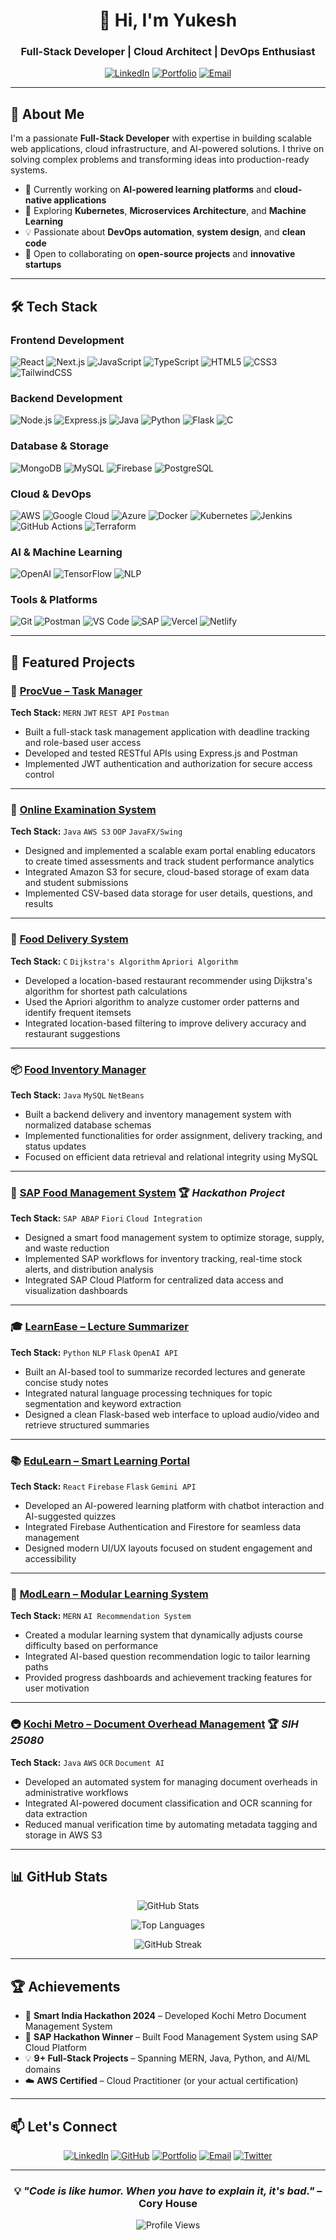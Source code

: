 <div align="center">
  
# 👋 Hi, I'm Yukesh

### Full-Stack Developer | Cloud Architect | DevOps Enthusiast

[![LinkedIn](https://img.shields.io/badge/LinkedIn-0077B5?style=for-the-badge&logo=linkedin&logoColor=white)](your-linkedin-url)
[![Portfolio](https://img.shields.io/badge/Portfolio-FF5722?style=for-the-badge&logo=google-chrome&logoColor=white)](your-portfolio-url)
[![Email](https://img.shields.io/badge/Email-D14836?style=for-the-badge&logo=gmail&logoColor=white)](mailto:your-email)

</div>

---

## 🚀 About Me

I'm a passionate **Full-Stack Developer** with expertise in building scalable web applications, cloud infrastructure, and AI-powered solutions. I thrive on solving complex problems and transforming ideas into production-ready systems.

- 🔭 Currently working on **AI-powered learning platforms** and **cloud-native applications**
- 🌱 Exploring **Kubernetes**, **Microservices Architecture**, and **Machine Learning**
- 💡 Passionate about **DevOps automation**, **system design**, and **clean code**
- 🎯 Open to collaborating on **open-source projects** and **innovative startups**

---

## 🛠️ Tech Stack

### **Frontend Development**
![React](https://img.shields.io/badge/React-20232A?style=for-the-badge&logo=react&logoColor=61DAFB)
![Next.js](https://img.shields.io/badge/Next.js-000000?style=for-the-badge&logo=next.js&logoColor=white)
![JavaScript](https://img.shields.io/badge/JavaScript-F7DF1E?style=for-the-badge&logo=javascript&logoColor=black)
![TypeScript](https://img.shields.io/badge/TypeScript-007ACC?style=for-the-badge&logo=typescript&logoColor=white)
![HTML5](https://img.shields.io/badge/HTML5-E34F26?style=for-the-badge&logo=html5&logoColor=white)
![CSS3](https://img.shields.io/badge/CSS3-1572B6?style=for-the-badge&logo=css3&logoColor=white)
![TailwindCSS](https://img.shields.io/badge/Tailwind_CSS-38B2AC?style=for-the-badge&logo=tailwind-css&logoColor=white)

### **Backend Development**
![Node.js](https://img.shields.io/badge/Node.js-43853D?style=for-the-badge&logo=node.js&logoColor=white)
![Express.js](https://img.shields.io/badge/Express.js-404D59?style=for-the-badge&logo=express&logoColor=white)
![Java](https://img.shields.io/badge/Java-ED8B00?style=for-the-badge&logo=openjdk&logoColor=white)
![Python](https://img.shields.io/badge/Python-3776AB?style=for-the-badge&logo=python&logoColor=white)
![Flask](https://img.shields.io/badge/Flask-000000?style=for-the-badge&logo=flask&logoColor=white)
![C](https://img.shields.io/badge/C-00599C?style=for-the-badge&logo=c&logoColor=white)

### **Database & Storage**
![MongoDB](https://img.shields.io/badge/MongoDB-4EA94B?style=for-the-badge&logo=mongodb&logoColor=white)
![MySQL](https://img.shields.io/badge/MySQL-005C84?style=for-the-badge&logo=mysql&logoColor=white)
![Firebase](https://img.shields.io/badge/Firebase-FFCA28?style=for-the-badge&logo=firebase&logoColor=black)
![PostgreSQL](https://img.shields.io/badge/PostgreSQL-316192?style=for-the-badge&logo=postgresql&logoColor=white)

### **Cloud & DevOps**
![AWS](https://img.shields.io/badge/Amazon_AWS-232F3E?style=for-the-badge&logo=amazon-aws&logoColor=white)
![Google Cloud](https://img.shields.io/badge/Google_Cloud-4285F4?style=for-the-badge&logo=google-cloud&logoColor=white)
![Azure](https://img.shields.io/badge/Microsoft_Azure-0089D6?style=for-the-badge&logo=microsoft-azure&logoColor=white)
![Docker](https://img.shields.io/badge/Docker-2496ED?style=for-the-badge&logo=docker&logoColor=white)
![Kubernetes](https://img.shields.io/badge/Kubernetes-326CE5?style=for-the-badge&logo=kubernetes&logoColor=white)
![Jenkins](https://img.shields.io/badge/Jenkins-D24939?style=for-the-badge&logo=jenkins&logoColor=white)
![GitHub Actions](https://img.shields.io/badge/GitHub_Actions-2088FF?style=for-the-badge&logo=github-actions&logoColor=white)
![Terraform](https://img.shields.io/badge/Terraform-7B42BC?style=for-the-badge&logo=terraform&logoColor=white)

### **AI & Machine Learning**
![OpenAI](https://img.shields.io/badge/OpenAI-412991?style=for-the-badge&logo=openai&logoColor=white)
![TensorFlow](https://img.shields.io/badge/TensorFlow-FF6F00?style=for-the-badge&logo=tensorflow&logoColor=white)
![NLP](https://img.shields.io/badge/NLP-4285F4?style=for-the-badge&logo=google&logoColor=white)

### **Tools & Platforms**
![Git](https://img.shields.io/badge/Git-F05032?style=for-the-badge&logo=git&logoColor=white)
![Postman](https://img.shields.io/badge/Postman-FF6C37?style=for-the-badge&logo=postman&logoColor=white)
![VS Code](https://img.shields.io/badge/VS_Code-007ACC?style=for-the-badge&logo=visual-studio-code&logoColor=white)
![SAP](https://img.shields.io/badge/SAP-0FAAFF?style=for-the-badge&logo=sap&logoColor=white)
![Vercel](https://img.shields.io/badge/Vercel-000000?style=for-the-badge&logo=vercel&logoColor=white)
![Netlify](https://img.shields.io/badge/Netlify-00C7B7?style=for-the-badge&logo=netlify&logoColor=white)

---

## 💼 Featured Projects

### 🎯 [ProcVue – Task Manager](project-link)
**Tech Stack:** `MERN` `JWT` `REST API` `Postman`

- Built a full-stack task management application with deadline tracking and role-based user access
- Developed and tested RESTful APIs using Express.js and Postman
- Implemented JWT authentication and authorization for secure access control

---

### 📝 [Online Examination System](project-link)
**Tech Stack:** `Java` `AWS S3` `OOP` `JavaFX/Swing`

- Designed and implemented a scalable exam portal enabling educators to create timed assessments and track student performance analytics
- Integrated Amazon S3 for secure, cloud-based storage of exam data and student submissions
- Implemented CSV-based data storage for user details, questions, and results

---

### 🍕 [Food Delivery System](project-link)
**Tech Stack:** `C` `Dijkstra's Algorithm` `Apriori Algorithm`

- Developed a location-based restaurant recommender using Dijkstra's algorithm for shortest path calculations
- Used the Apriori algorithm to analyze customer order patterns and identify frequent itemsets
- Integrated location-based filtering to improve delivery accuracy and restaurant suggestions

---

### 📦 [Food Inventory Manager](project-link)
**Tech Stack:** `Java` `MySQL` `NetBeans`

- Built a backend delivery and inventory management system with normalized database schemas
- Implemented functionalities for order assignment, delivery tracking, and status updates
- Focused on efficient data retrieval and relational integrity using MySQL

---

### 🏢 [SAP Food Management System](project-link) 🏆 *Hackathon Project*
**Tech Stack:** `SAP ABAP` `Fiori` `Cloud Integration`

- Designed a smart food management system to optimize storage, supply, and waste reduction
- Implemented SAP workflows for inventory tracking, real-time stock alerts, and distribution analysis
- Integrated SAP Cloud Platform for centralized data access and visualization dashboards

---

### 🎓 [LearnEase – Lecture Summarizer](project-link)
**Tech Stack:** `Python` `NLP` `Flask` `OpenAI API`

- Built an AI-based tool to summarize recorded lectures and generate concise study notes
- Integrated natural language processing techniques for topic segmentation and keyword extraction
- Designed a clean Flask-based web interface to upload audio/video and retrieve structured summaries

---

### 📚 [EduLearn – Smart Learning Portal](project-link)
**Tech Stack:** `React` `Firebase` `Flask` `Gemini API`

- Developed an AI-powered learning platform with chatbot interaction and AI-suggested quizzes
- Integrated Firebase Authentication and Firestore for seamless data management
- Designed modern UI/UX layouts focused on student engagement and accessibility

---

### 🧩 [ModLearn – Modular Learning System](project-link)
**Tech Stack:** `MERN` `AI Recommendation System`

- Created a modular learning system that dynamically adjusts course difficulty based on performance
- Integrated AI-based question recommendation logic to tailor learning paths
- Provided progress dashboards and achievement tracking features for user motivation

---

### 🚇 [Kochi Metro – Document Overhead Management](project-link) 🏆 *SIH 25080*
**Tech Stack:** `Java` `AWS` `OCR` `Document AI`

- Developed an automated system for managing document overheads in administrative workflows
- Integrated AI-powered document classification and OCR scanning for data extraction
- Reduced manual verification time by automating metadata tagging and storage in AWS S3

---

## 📊 GitHub Stats

<div align="center">
  
![GitHub Stats](https://github-readme-stats.vercel.app/api?username=your-username&show_icons=true&theme=radical&hide_border=true&count_private=true)

![Top Languages](https://github-readme-stats.vercel.app/api/top-langs/?username=your-username&layout=compact&theme=radical&hide_border=true)

![GitHub Streak](https://github-readme-streak-stats.herokuapp.com/?user=your-username&theme=radical&hide_border=true)

</div>

---

## 🏆 Achievements

- 🥇 **Smart India Hackathon 2024** – Developed Kochi Metro Document Management System
- 🎯 **SAP Hackathon Winner** – Built Food Management System using SAP Cloud Platform
- 💡 **9+ Full-Stack Projects** – Spanning MERN, Java, Python, and AI/ML domains
- ☁️ **AWS Certified** – Cloud Practitioner (or your actual certification)

---

## 📫 Let's Connect

<div align="center">

[![LinkedIn](https://img.shields.io/badge/LinkedIn-0077B5?style=for-the-badge&logo=linkedin&logoColor=white)](your-linkedin-url)
[![GitHub](https://img.shields.io/badge/GitHub-100000?style=for-the-badge&logo=github&logoColor=white)](https://github.com/your-username)
[![Portfolio](https://img.shields.io/badge/Portfolio-FF5722?style=for-the-badge&logo=google-chrome&logoColor=white)](your-portfolio-url)
[![Email](https://img.shields.io/badge/Email-D14836?style=for-the-badge&logo=gmail&logoColor=white)](mailto:your-email)
[![Twitter](https://img.shields.io/badge/Twitter-1DA1F2?style=for-the-badge&logo=twitter&logoColor=white)](your-twitter-url)

</div>

---

<div align="center">

### 💡 *"Code is like humor. When you have to explain it, it's bad."* – Cory House

![Profile Views](https://komarev.com/ghpvc/?username=your-username&color=blueviolet&style=for-the-badge)

</div>
